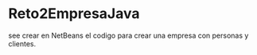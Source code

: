 # Reto2EmpresaJava
see crear en NetBeans el codigo para crear una empresa con personas y clientes. 
